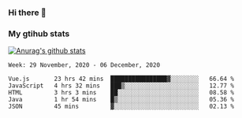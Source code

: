 ### Hi there 👋

### My gtihub stats

[![Anurag's github stats](https://github-readme-stats.vercel.app/api?username=gaozhidong)](https://github.com/gaozhidong/github-readme-stats)

<!--START_SECTION:waka-->
```text
Week: 29 November, 2020 - 06 December, 2020

Vue.js       23 hrs 42 mins  ████████████████▓░░░░░░░░   66.64 % 
JavaScript   4 hrs 32 mins   ███▒░░░░░░░░░░░░░░░░░░░░░   12.77 % 
HTML         3 hrs 3 mins    ██░░░░░░░░░░░░░░░░░░░░░░░   08.58 % 
Java         1 hr 54 mins    █▒░░░░░░░░░░░░░░░░░░░░░░░   05.36 % 
JSON         45 mins         ▓░░░░░░░░░░░░░░░░░░░░░░░░   02.13 % 
```
<!--END_SECTION:waka-->